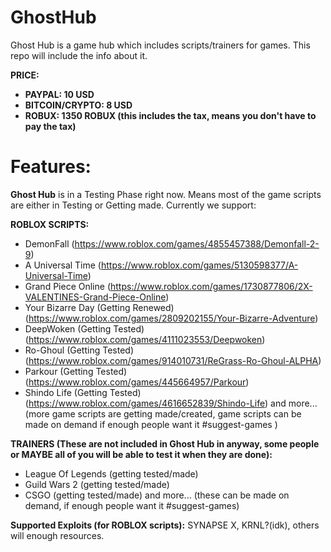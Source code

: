 # GhostHub
Ghost Hub is a game hub which includes scripts/trainers for games. This repo will include the info about it.

**PRICE:**
- **PAYPAL: 10 USD**
- **BITCOIN/CRYPTO: 8 USD**
- **ROBUX: 1350 ROBUX (this includes the tax, means you don't have to pay the tax)**

# Features:
**Ghost Hub** is in a Testing Phase right now. Means most of the game scripts are either in Testing or Getting made. Currently we support:

**ROBLOX SCRIPTS:**
+ DemonFall (https://www.roblox.com/games/4855457388/Demonfall-2-9)
+ A Universal Time (https://www.roblox.com/games/5130598377/A-Universal-Time)
+ Grand Piece Online (https://www.roblox.com/games/1730877806/2X-VALENTINES-Grand-Piece-Online)
+ Your Bizarre Day (Getting Renewed) (https://www.roblox.com/games/2809202155/Your-Bizarre-Adventure)
+ DeepWoken (Getting Tested) (https://www.roblox.com/games/4111023553/Deepwoken)
+ Ro-Ghoul (Getting Tested) (https://www.roblox.com/games/914010731/ReGrass-Ro-Ghoul-ALPHA)
+ Parkour (Getting Tested) (https://www.roblox.com/games/445664957/Parkour)
+ Shindo Life (Getting Tested) (https://www.roblox.com/games/4616652839/Shindo-Life)
and more... (more game scripts are getting made/created, game scripts can be made on demand if enough people want it #suggest-games )

**TRAINERS (These are not included in Ghost Hub in anyway, some people or MAYBE all of you will be able to test it when they are done):**
- League Of Legends (getting tested/made)
- Guild Wars 2 (getting tested/made)
- CSGO (getting tested/made)
and more... (these can be made on demand, if enough people want it #suggest-games)

**Supported Exploits (for ROBLOX scripts):** SYNAPSE X, KRNL?(idk), others will enough resources.
